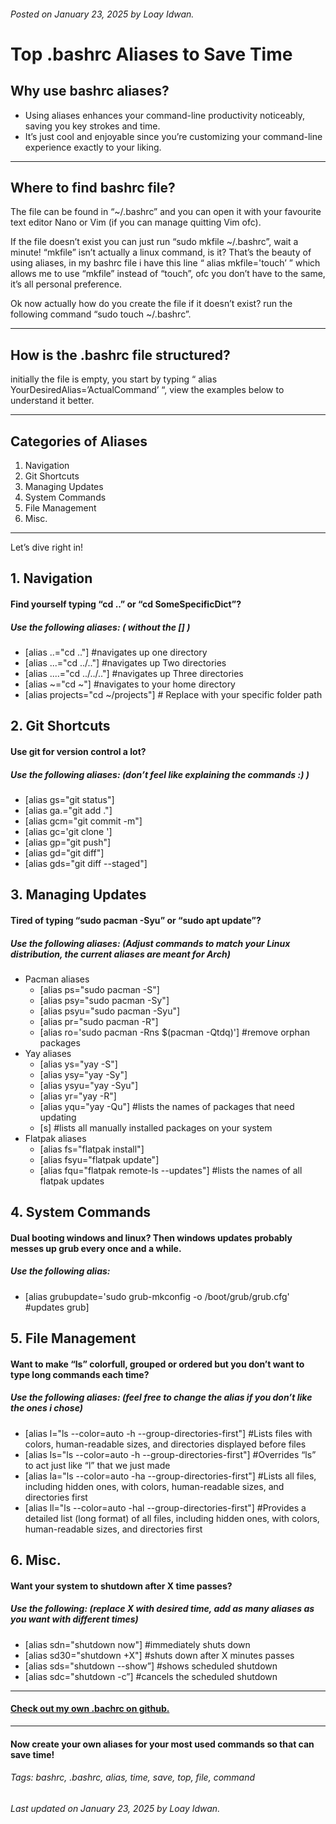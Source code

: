 ###### Posted on January 23, 2025 by Loay Idwan.
# **Top .bashrc Aliases to Save Time**

## Why use bashrc aliases?

- Using aliases enhances your command-line productivity noticeably, saving you key strokes and time.
- It’s just cool and enjoyable since you’re customizing your command-line experience exactly to your liking.

---

## Where to find bashrc file?

The file can be found in “~/.bashrc” and you can open it with your favourite text editor Nano or Vim (if you can manage quitting Vim ofc).

If the file doesn’t exist you can just run “sudo mkfile ~/.bashrc”, wait a minute! “mkfile” isn’t actually a linux command, is it? That’s the beauty of using aliases, in my bashrc file i have this line “ alias mkfile='touch’ ” which allows me to use “mkfile” instead of “touch”, ofc you don’t have to the same, it’s all personal preference.

Ok now actually how do you create the file if it doesn’t exist? run the following command “sudo touch ~/.bashrc”.

 

---

## How is the .bashrc file structured?

initially the file is empty, you start by typing “ alias YourDesiredAlias=’ActualCommand’ “, view the examples below to understand it better.

---

## **Categories of Aliases**

1. Navigation
2. Git Shortcuts
3. Managing Updates
4. System Commands
5. File Management
6. Misc.

---

Let’s dive right in!

## 1. Navigation

#### Find yourself typing “cd ..” or “cd SomeSpecificDict”?

##### Use the following aliases: ( without the [] )

- [alias ..="cd .."] #navigates up one directory
- [alias ...="cd ../.."] #navigates up Two directories
- [alias ....="cd ../../.."] #navigates up Three directories
- [alias ~="cd ~"] #navigates to your home directory
- [alias projects="cd ~/projects"] # Replace with your specific folder path

## 2. Git Shortcuts

#### Use git for version control a lot?

##### Use the following aliases: (don’t feel like explaining the commands :) )

- [alias gs="git status"]
- [alias ga.="git add ."]
- [alias gcm="git commit -m"]
- [alias gc='git clone ']
- [alias gp="git push"]
- [alias gd="git diff"]
- [alias gds="git diff --staged"]

## 3. Managing Updates

#### Tired of typing “sudo pacman -Syu” or “sudo apt update”?

##### Use the following aliases: (Adjust commands to match your Linux distribution, the current aliases are meant for Arch)

- Pacman aliases
    - [alias ps="sudo pacman -S"]
    - [alias psy="sudo pacman -Sy"]
    - [alias psyu="sudo pacman -Syu"]
    - [alias pr="sudo pacman -R"]
    - [alias ro='sudo pacman -Rns $(pacman -Qtdq)'] #remove orphan packages
- Yay aliases
    - [alias ys="yay -S"]
    - [alias ysy="yay -Sy"]
    - [alias ysyu="yay -Syu"]
    - [alias yr="yay -R"]
    - [alias yqu="yay -Qu"] #lists the names of packages that need updating
    - [s] #lists all manually installed packages on your system
- Flatpak aliases
    - [alias fs="flatpak install"]
    - [alias fsyu="flatpak update"]
    - [alias fqu="flatpak remote-ls --updates"] #lists the names of all flatpak updates

## 4. System Commands

#### Dual booting windows and linux? Then windows updates probably messes up grub every once and a while.

##### Use the following alias:

- [alias grubupdate='sudo grub-mkconfig -o /boot/grub/grub.cfg' #updates grub]

## 5. File Management

#### Want to make “ls” colorfull, grouped or ordered but you don’t want to type long commands each time?

##### Use the following aliases: (feel free to change the alias if you don’t like the ones i chose)

- [alias l="ls --color=auto -h --group-directories-first"] #Lists files with colors, human-readable sizes, and directories displayed before files
- [alias ls="ls --color=auto -h --group-directories-first"] #Overrides “ls” to act just like “l” that we just made
- [alias la="ls --color=auto -ha --group-directories-first"] #Lists all files, including hidden ones, with colors, human-readable sizes, and directories first
- [alias ll="ls --color=auto -hal --group-directories-first"] #Provides a detailed list (long format) of all files, including hidden ones, with colors, human-readable sizes, and directories first

## 6. Misc.

#### Want your system to shutdown after X time passes?

##### Use the following: (replace X with desired time, add as many aliases as you want with different times)

- [alias sdn="shutdown now"] #immediately shuts down
- [alias sd30="shutdown +X"] #shuts down after X minutes passes
- [alias sds="shutdown --show”] #shows scheduled shutdown
- [alias sdc="shutdown -c”] #cancels the scheduled shutdown

---

#### [Check out my own .bachrc on github.](https://github.com/lidwan/dotfiles/blob/main/arch-hypr-script/.bashrc)

---

#### Now create your own aliases for your most used commands so that can save time!
###### Tags: bashrc, .bashrc, alias, time, save, top, file, command
###### Last updated on January 23, 2025 by Loay Idwan.